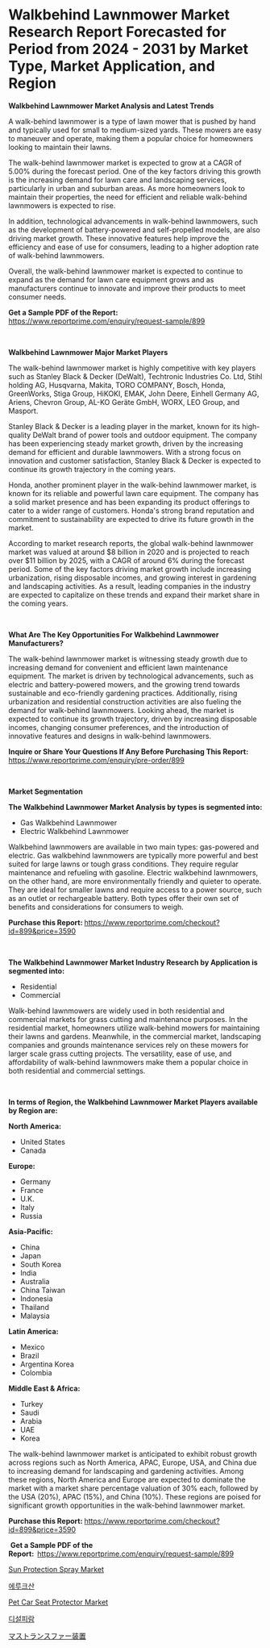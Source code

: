 <p><h1>Walkbehind Lawnmower Market Research Report Forecasted for Period from 2024 -  2031 by Market Type, Market Application, and Region</h1></p><p><strong>Walkbehind Lawnmower Market Analysis and Latest Trends</strong></p>
<p><p>A walk-behind lawnmower is a type of lawn mower that is pushed by hand and typically used for small to medium-sized yards. These mowers are easy to maneuver and operate, making them a popular choice for homeowners looking to maintain their lawns.</p><p>The walk-behind lawnmower market is expected to grow at a CAGR of 5.00% during the forecast period. One of the key factors driving this growth is the increasing demand for lawn care and landscaping services, particularly in urban and suburban areas. As more homeowners look to maintain their properties, the need for efficient and reliable walk-behind lawnmowers is expected to rise.</p><p>In addition, technological advancements in walk-behind lawnmowers, such as the development of battery-powered and self-propelled models, are also driving market growth. These innovative features help improve the efficiency and ease of use for consumers, leading to a higher adoption rate of walk-behind lawnmowers.</p><p>Overall, the walk-behind lawnmower market is expected to continue to expand as the demand for lawn care equipment grows and as manufacturers continue to innovate and improve their products to meet consumer needs.</p></p>
<p><strong>Get a Sample PDF of the Report:&nbsp;</strong> <a href="https://www.reportprime.com/enquiry/request-sample/899">https://www.reportprime.com/enquiry/request-sample/899</a></p>
<p>&nbsp;</p>
<p><strong>Walkbehind Lawnmower Major Market Players</strong></p>
<p><p>The walk-behind lawnmower market is highly competitive with key players such as Stanley Black & Decker (DeWalt), Techtronic Industries Co. Ltd, Stihl holding AG, Husqvarna, Makita, TORO COMPANY, Bosch, Honda, GreenWorks, Stiga Group, HiKOKI, EMAK, John Deere, Einhell Germany AG, Ariens, Chevron Group, AL-KO Geräte GmbH, WORX, LEO Group, and Masport.</p><p>Stanley Black & Decker is a leading player in the market, known for its high-quality DeWalt brand of power tools and outdoor equipment. The company has been experiencing steady market growth, driven by the increasing demand for efficient and durable lawnmowers. With a strong focus on innovation and customer satisfaction, Stanley Black & Decker is expected to continue its growth trajectory in the coming years.</p><p>Honda, another prominent player in the walk-behind lawnmower market, is known for its reliable and powerful lawn care equipment. The company has a solid market presence and has been expanding its product offerings to cater to a wider range of customers. Honda's strong brand reputation and commitment to sustainability are expected to drive its future growth in the market.</p><p>According to market research reports, the global walk-behind lawnmower market was valued at around $8 billion in 2020 and is projected to reach over $11 billion by 2025, with a CAGR of around 6% during the forecast period. Some of the key factors driving market growth include increasing urbanization, rising disposable incomes, and growing interest in gardening and landscaping activities. As a result, leading companies in the industry are expected to capitalize on these trends and expand their market share in the coming years.</p></p>
<p>&nbsp;</p>
<p><strong>What Are The Key Opportunities For Walkbehind Lawnmower Manufacturers?</strong></p>
<p><p>The walk-behind lawnmower market is witnessing steady growth due to increasing demand for convenient and efficient lawn maintenance equipment. The market is driven by technological advancements, such as electric and battery-powered mowers, and the growing trend towards sustainable and eco-friendly gardening practices. Additionally, rising urbanization and residential construction activities are also fueling the demand for walk-behind lawnmowers. Looking ahead, the market is expected to continue its growth trajectory, driven by increasing disposable incomes, changing consumer preferences, and the introduction of innovative features and designs in walk-behind lawnmowers.</p></p>
<p><strong>Inquire or Share Your Questions If Any Before Purchasing This Report:</strong> <a href="https://www.reportprime.com/enquiry/pre-order/899">https://www.reportprime.com/enquiry/pre-order/899</a></p>
<p>&nbsp;</p>
<p><strong>Market Segmentation</strong></p>
<p><strong>The Walkbehind Lawnmower Market Analysis by types is segmented into:</strong></p>
<p><ul><li>Gas Walkbehind Lawnmower</li><li>Electric Walkbehind Lawnmower</li></ul></p>
<p><p>Walkbehind lawnmowers are available in two main types: gas-powered and electric. Gas walkbehind lawnmowers are typically more powerful and best suited for large lawns or tough grass conditions. They require regular maintenance and refueling with gasoline. Electric walkbehind lawnmowers, on the other hand, are more environmentally friendly and quieter to operate. They are ideal for smaller lawns and require access to a power source, such as an outlet or rechargeable battery. Both types offer their own set of benefits and considerations for consumers to weigh.</p></p>
<p><strong>Purchase this Report:&nbsp;</strong><a href="https://www.reportprime.com/checkout?id=899&price=3590">https://www.reportprime.com/checkout?id=899&price=3590</a></p>
<p>&nbsp;</p>
<p><strong>The Walkbehind Lawnmower Market Industry Research by Application is segmented into:</strong></p>
<p><ul><li>Residential</li><li>Commercial</li></ul></p>
<p><p>Walk-behind lawnmowers are widely used in both residential and commercial markets for grass cutting and maintenance purposes. In the residential market, homeowners utilize walk-behind mowers for maintaining their lawns and gardens. Meanwhile, in the commercial market, landscaping companies and grounds maintenance services rely on these mowers for larger scale grass cutting projects. The versatility, ease of use, and affordability of walk-behind lawnmowers make them a popular choice in both residential and commercial settings.</p></p>
<p>&nbsp;</p>
<p><strong>In terms of Region, the Walkbehind Lawnmower Market Players available by Region are:</strong></p>
<p>
    <p> <strong> North America: </strong>
        <ul>
            <li>United States</li>
            <li>Canada</li>
        </ul>
        </p> 
    <p> <strong> Europe: </strong>
        <ul>
            <li>Germany</li>
            <li>France</li>
            <li>U.K.</li>
            <li>Italy</li>
            <li>Russia</li>
        </ul>
        </p> 
    <p> <strong> Asia-Pacific: </strong>
        <ul>
            <li>China</li>
            <li>Japan</li>
            <li>South Korea</li>
            <li>India</li>
            <li>Australia</li>
            <li>China Taiwan</li>
            <li>Indonesia</li>
            <li>Thailand</li>
            <li>Malaysia</li>
        </ul>
        </p> 
    <p> <strong> Latin America: </strong>
        <ul>
            <li>Mexico</li>
            <li>Brazil</li>
            <li>Argentina Korea</li>
            <li>Colombia</li>
        </ul>
        </p> 
    <p> <strong> Middle East & Africa: </strong>
        <ul>
            <li>Turkey</li>
            <li>Saudi</li>
            <li>Arabia</li>
            <li>UAE</li>
            <li>Korea</li>
        </ul>
    </p>
    </p>
<p><p>The walk-behind lawnmower market is anticipated to exhibit robust growth across regions such as North America, APAC, Europe, USA, and China due to increasing demand for landscaping and gardening activities. Among these regions, North America and Europe are expected to dominate the market with a market share percentage valuation of 30% each, followed by the USA (20%), APAC (15%), and China (10%). These regions are poised for significant growth opportunities in the walk-behind lawnmower market.</p></p>
<p><strong>Purchase this Report: </strong><a href="https://www.reportprime.com/checkout?id=899&price=3590">https://www.reportprime.com/checkout?id=899&price=3590</a></p>
<p>&nbsp;<strong>Get a Sample PDF of the Report:&nbsp;&nbsp;</strong><a href="https://www.reportprime.com/enquiry/request-sample/899">https://www.reportprime.com/enquiry/request-sample/899</a></p>
<p><strong></strong></p>
<p><p><a href="https://github.com/jsmusil/Market-Research-Report-List-2/blob/main/sun-protection-spray-market.md">Sun Protection Spray Market</a></p><p><a href="https://github.com/crfsywufhm81415/Market-Research-Report-List-1/blob/main/56404273575.md">에루크산</a></p><p><a href="https://github.com/yemakinde/Market-Research-Report-List-1/blob/main/pet-car-seat-protector-market.md">Pet Car Seat Protector Market</a></p><p><a href="https://github.com/vs10l4sfg5c/Market-Research-Report-List-1/blob/main/49501103574.md">디설피람</a></p><p><a href="https://github.com/cnnriuez22368/Market-Research-Report-List-1/blob/main/40943353989.md">マストランスファー装置</a></p></p>
